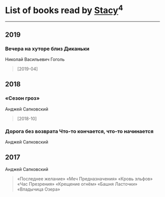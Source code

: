 # List of books read by [Stacy](http://vk.com/id30902475)<sup>4</sup>
---

## 2019

### Вечера на хуторе близ Диканьки
Николай Васильевич Гоголь
> [2019-04] 



## 2018

### «Сезон гроз»
Анджей Сапковский
> [2018-10] 


### Дорога без возврата Что-то кончается, что-то начинается
Анджей Сапковский



## 2017

Анджей Сапковский
> «Последнее желание» 
> «Меч Предназначения» 
> «Кровь эльфов»
> «Час Презрения»
> «Крещение огнём»
> «Башня Ласточки» 
> «Владычица Озера»



